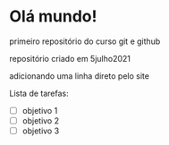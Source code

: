 # Olá mundo!
 primeiro repositório do curso git e github

 repositório criado em 5julho2021
 
 adicionando uma linha direto pelo site

 Lista de tarefas:
- [ ] objetivo 1
- [ ] objetivo 2
- [ ] objetivo 3